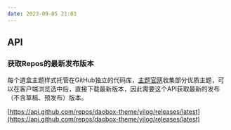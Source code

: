 ```yaml
---
date: 2023-09-05 21:03
---
```


## API

### 获取Repos的最新发布版本

每个道盒主题样式托管在GitHub独立的代码库，[主题官网](https://sites.daobox.cn/themes/)收集部分优质主题，可以在客户端浏览选中后，直接下载最新版本，因此需要这个API获取最新的发布（不含草稿、预发布）版本。

[https://api.github.com/repos/daobox-theme/yilog/releases/latest](https://api.github.com/repos/daobox-theme/yilog/releases/latest)